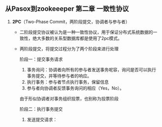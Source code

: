 ## 从Pasox到zookeeeper 第二章 一致性协议

1. __2PC__（Two-Phase Commit，两阶段提交，协调者与参与者）

   * 二阶段提交协议被认为是一种一致性协议，用于保证分布式系统数据的一致性，绝大多数的关系型数据库都是使用了2pc模式。

   * 两阶段提交，将提交过程分为了两个阶段来进行处理

     阶段一：提交事务请求

     1. 事务询问：协调者向所有的参与者发送事务呢容，询问是否可以执行事务提交，并等待参与者的响应。
     2. 执行事务：参与者节点执行事务，保留信息
     3. 参与者向协调者反馈事务询问的相应（Yes，No）。

       由于形似协调者对事务组织投票，也别称为投票阶段

     阶段二：执行事务提交

     1. 发送提交请求：

